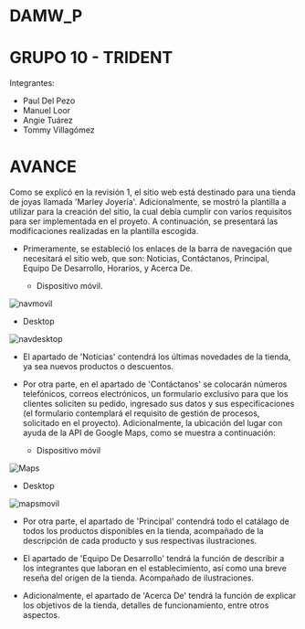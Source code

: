 # DAMW_P
# GRUPO 10 - TRIDENT
Integrantes:
- Paul Del Pezo
- Manuel Loor
- Angie Tuárez
- Tommy Villagómez

# AVANCE

Como se explicó en la revisión 1, el sitio web está destinado para una tienda de joyas llamada 'Marley Joyería'. Adicionalmente, se mostró la plantilla a utilizar para la creación del sitio, la cual debía cumplir con varios requisitos para ser implementada en el proyeto. A continuación, se presentará las modificaciones realizadas en la plantilla escogida.

- Primeramente, se estableció los enlaces de la barra de navegación que necesitará el sitio web, que son: Noticias, Contáctanos, Principal, Equipo De Desarrollo, Horarios, y Acerca De.



  - Dispositivo móvil.



![navmovil](https://user-images.githubusercontent.com/66036423/122610286-f9aab580-d044-11eb-9816-851311f4cd22.PNG)



  - Desktop



![navdesktop](https://user-images.githubusercontent.com/66036423/122610362-17781a80-d045-11eb-8aec-c3240623a069.PNG)


- El apartado de 'Noticias' contendrá los últimas novedades de la tienda, ya sea nuevos productos o descuentos.

- Por otra parte, en el apartado de 'Contáctanos' se colocarán números telefónicos, correos electrónicos, un formulario exclusivo para que los clientes soliciten su pedido, ingresado sus datos y sus especificaciones (el formulario contemplará el requisito de gestión de procesos, solicitado en el proyecto). Adicionalmente, la ubicación del lugar con ayuda de la API de Google Maps, como se muestra a continuación:

  - Dispositivo móvil

![Maps](https://user-images.githubusercontent.com/66036423/122611458-fadce200-d046-11eb-8022-1d35d82822e7.PNG)



  - Desktop



![mapsmovil](https://user-images.githubusercontent.com/66036423/122612926-95d6bb80-d049-11eb-8882-86548609ad64.PNG)


- Por otra parte, el apartado de 'Principal' contendrá todo el catálago de todos los productos disponibles en la tienda, acompañado de la descripción de cada producto y sus respectivas ilustraciones.

- El apartado de 'Equipo De Desarrollo' tendrá la función de describir a los integrantes que laboran en el establecimiento, así como una breve reseña del origen de la tienda. Acompañado de ilustraciones.

- Adicionalmente, el apartado de 'Acerca De' tendrá la función de explicar los objetivos de la tienda, detalles de funcionamiento, entre otros aspectos.

